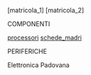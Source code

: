 [matricola_1]
[matricola_2]

COMPONENTI

[processori](processori.md)
[schede_madri](schede_madri.md)

PERIFERICHE 

Elettronica Padovana
